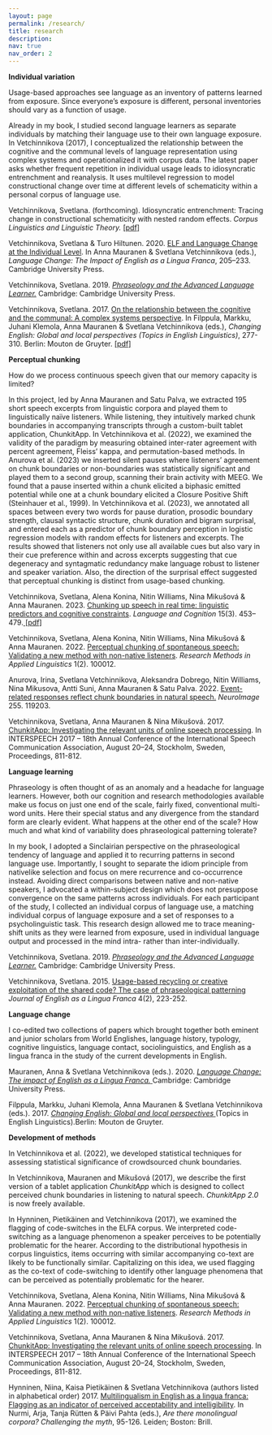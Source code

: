 ```yaml
---
layout: page
permalink: /research/
title: research
description: 
nav: true
nav_order: 2
---
```

<b> Individual variation </b>

Usage-based approaches see language as an inventory of patterns learned from exposure. Since everyone’s exposure is different, personal inventories should vary as a function of usage.<br>

Already in my book, I studied second language learners as separate individuals by matching their language use to their own language exposure. In Vetchinnikova (2017), I conceptualized the relationship between the cognitive and the communal levels of language representation using complex systems and operationalized it with corpus data. The latest paper asks whether frequent repetition in individual usage leads to idiosyncratic entrenchment and reanalysis. It uses multilevel regression to model constructional change over time at different levels of schematicity within a personal corpus of language use. <br>


Vetchinnikova, Svetlana. (forthcoming). Idiosyncratic entrenchment: Tracing change in constructional schematicity with nested random effects. <i>Corpus Linguistics and Linguistic Theory.</i> <a href="https://tuhat.helsinki.fi/ws/portalfiles/portal/319769126/Vetchinnikova_2024_CLLT_AM.pdf"> [pdf] </a> <br>  

Vetchinnikova, Svetlana & Turo Hiltunen. 2020. <a href="https://doi.org/10.1017/9781108675000.012" > ELF and Language Change at the Individual Level</a>. In Anna Mauranen & Svetlana Vetchinnikova (eds.), <i>Language Change: The Impact of English as a Lingua Franca</i>, 205–233. Cambridge University Press.<br>

Vetchinnikova, Svetlana. 2019. <a href="https://doi.org/10.1017/9781108758703"> <i>Phraseology and the Advanced Language Learner.</i></a> Cambridge: Cambridge University Press. <br>

Vetchinnikova, Svetlana. 2017. <a href=" https://doi.org/10.1515/9783110429657-015"> On the relationship between the cognitive and the communal: A complex systems perspective</a>. In Filppula, Markku, Juhani Klemola, Anna Mauranen & Svetlana Vetchinnikova (eds.), <i> Changing English: Global and local perspectives (Topics in English Linguistics)</i>, 277-310. Berlin: Mouton de Gruyter. <a href="https://helda.helsinki.fi/server/api/core/bitstreams/96a0120d-8f16-4815-a94b-38cae6197c00/content"> [pdf] </a> <br>


<b>Perceptual chunking</b>

How do we process continuous speech given that our memory capacity is limited? <br>

In this project, led by Anna Mauranen and Satu Palva, we extracted 195 short speech excerpts from linguistic corpora and played them to linguistically naïve listeners. While listening, they intuitively marked chunk boundaries in accompanying transcripts through a custom-built tablet application, ChunkitApp. In Vetchinnikova et al. (2022), we examined the validity of the paradigm by measuring obtained inter-rater agreement with percent agreement, Fleiss’ kappa, and permutation-based methods. In Anurova et al. (2023) we inserted silent pauses where listeners’ agreement on chunk boundaries or non-boundaries was statistically significant and played them to a second group, scanning their brain activity with MEEG. We found that a pause inserted within a chunk elicited a biphasic emitted potential while one at a chunk boundary elicited a Closure Positive Shift (Steinhauer et al., 1999). In Vetchinnikova et al. (2023), we annotated all spaces between every two words for pause duration, prosodic boundary strength, clausal syntactic structure, chunk duration and bigram surprisal, and entered each as a predictor of chunk boundary perception in logistic regression models with random effects for listeners and excerpts. The results showed that listeners not only use all available cues but also vary in their cue preference within and across excerpts suggesting that cue degeneracy and syntagmatic redundancy make language robust to listener and speaker variation. Also, the direction of the surprisal effect suggested that perceptual chunking is distinct from usage-based chunking. <br>

 Vetchinnikova, Svetlana, Alena Konina, Nitin Williams, Nina Mikušová & Anna Mauranen. 2023. <a href="https://doi.org/10.1017/langcog.2023.8">Chunking up speech in real time: linguistic predictors and cognitive constraints</a>. <i>Language and Cognition </i> 15(3). 453–479.<a href="https://helda.helsinki.fi/server/api/core/bitstreams/aaf482b5-1c27-466a-9700-180cd582ffdb/content"> [pdf] </a> <br> 

Vetchinnikova, Svetlana, Alena Konina, Nitin Williams, Nina Mikušová & Anna Mauranen. 2022. <a href="https://doi.org/10.1016/j.rmal.2022.100012" >Perceptual chunking of spontaneous speech: Validating a new method with non-native listeners</a>. <i>Research Methods in Applied Linguistics</i> 1(2). 100012. <br>

Anurova, Irina, Svetlana Vetchinnikova, Aleksandra Dobrego, Nitin Williams, Nina Mikusova, Antti Suni, Anna Mauranen & Satu Palva. 2022. <a href="https://doi.org/10.1016/j.neuroimage.2022.119203"> Event-related responses reflect chunk boundaries in natural speech.</a> <i> NeuroImage</i> 255. 119203.<br>

Vetchinnikova, Svetlana, Anna Mauranen & Nina Mikušová. 2017. <a href="https://doi.org/10.21437/Interspeech.2017"> ChunkitApp: Investigating the relevant units of online speech processing</a>. In INTERSPEECH 2017 – 18th Annual Conference of the International Speech Communication Association, August 20–24, Stockholm, Sweden, Proceedings, 811-812.<br>

<b>Language learning</b>

Phraseology is often thought of as an anomaly and a headache for language learners. However, both our cognition and research methodologies available make us focus on just one end of the scale, fairly fixed, conventional multi-word units. Here their special status and any divergence from the standard form are clearly evident. What happens at the other end of the scale? How much and what kind of variability does phraseological patterning tolerate?<br>

In my book, I adopted a Sinclairian perspective on the phraseological tendency of language and applied it to recurring patterns in second language use. Importantly, I sought to separate the idiom principle from nativelike selection and focus on mere recurrence and co-occurrence instead. Avoiding direct comparisons between native and non-native speakers, I advocated a within-subject design which does not presuppose convergence on the same patterns across individuals. For each participant of the study, I collected an individual corpus of language use, a matching individual corpus of language exposure and a set of responses to a psycholinguistic task. This research design allowed me to trace meaning-shift units as they were learned from exposure, used in individual language output and processed in the mind intra- rather than inter-individually.

Vetchinnikova, Svetlana. 2019. <a href="https://doi.org/10.1017/9781108758703"> <i>Phraseology and the Advanced Language Learner.</i></a> Cambridge: Cambridge University Press. <br>

Vetchinnikova, Svetlana. 2015. <a href="https://doi.org/10.1515/jelf-2015-0019" > Usage-based recycling or creative exploitation of the shared code? The case of phraseological patterning</a> <i>Journal of English as a Lingua Franca</i> 4(2), 223-252.<br>

<b>Language change</b>

I co-edited two collections of papers which brought together both eminent and junior scholars from World Englishes, language history, typology, cognitive linguistics, language contact, sociolinguistics, and English as a lingua franca in the study of the current developments in English.

Mauranen, Anna & Svetlana Vetchinnikova (eds.). 2020. <a href="https://doi.org/10.1017/9781108675000"> <i>Language Change: The impact of English as a Lingua Franca.</i> </a> Cambridge: Cambridge University Press.<br>

Filppula, Markku, Juhani Klemola, Anna Mauranen & Svetlana Vetchinnikova (eds.). 2017. <a href="https://doi.org/10.1515/9783110429657"> <i>Changing English: Global and local perspectives</i> </a> (Topics in English Linguistics).Berlin: Mouton de Gruyter. <br>

<b>Development of methods</b>

In Vetchinnikova et al. (2022), we developed statistical techniques for assessing statistical significance of crowdsourced chunk boundaries.<br>

In Vetchinnikova, Mauranen and Mikušová (2017), we describe the first version of a tablet application <i>ChunkitApp</i> which is designed to collect perceived chunk boundaries in listening to natural speech. <i>ChunkitApp 2.0</i> is now freely available.

In Hynninen, Pietikäinen  and Vetchinnikova (2017), we examined the flagging of code-switches in the ELFA corpus. We interpreted code-switching as a language phenomenon a speaker perceives to be potentially problematic for the hearer. According to the distributional hypothesis in corpus linguistics, items occurring with similar accompanying co-text are likely to be functionally similar. Capitalizing on this idea, we used flagging as the co-text of code-switching to identify other language phenomena that can be perceived as potentially problematic for the hearer. 

Vetchinnikova, Svetlana, Alena Konina, Nitin Williams, Nina Mikušová & Anna Mauranen. 2022. <a href="https://doi.org/10.1016/j.rmal.2022.100012" >Perceptual chunking of spontaneous speech: Validating a new method with non-native listeners</a>. <i>Research Methods in Applied Linguistics</i> 1(2). 100012. <br>

Vetchinnikova, Svetlana, Anna Mauranen & Nina Mikušová. 2017. <a href="https://doi.org/10.21437/Interspeech.2017"> ChunkitApp: Investigating the relevant units of online speech processing</a>. In INTERSPEECH 2017 – 18th Annual Conference of the International Speech Communication Association, August 20–24, Stockholm, Sweden, Proceedings, 811-812.<br>

Hynninen, Niina, Kaisa Pietikäinen & Svetlana Vetchinnikova (authors listed in alphabetical order) 2017. <a href=" https://doi.org/10.1163/9789004276697_007" > Multilingualism in English as a lingua franca: Flagging as an indicator of perceived acceptability and intelligibility</a>. In Nurmi, Arja, Tanja Rütten & Päivi Pahta (eds.), <i>Are there monolingual corpora? Challenging the myth</i>, 95-126. Leiden; Boston: Brill.<br>
